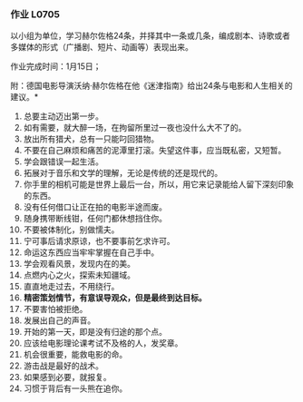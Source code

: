 ### 作业 L0705

以小组为单位，学习赫尔佐格24条，并择其中一条或几条，编成剧本、诗歌或者多媒体的形式（广播剧、短片、动画等）表现出来。

作业完成时间：1月15日；

附：德国电影导演沃纳·赫尔佐格在他《迷津指南》给出24条与电影和人生相关的建议。*
 
1. 总要主动迈出第一步。
2. 如有需要，就大醉一场，在拘留所里过一夜也没什么大不了的。
3. 放出所有猎犬，总有一只能叼回猎物。
4. 不要在自己麻烦和痛苦的泥潭里打滚。失望这件事，应当既私密，又短暂。
5. 学会跟错误一起生活。
6. 拓展对于音乐和文学的理解，无论是传统的还是现代的。
7. 你手里的相机可能是世界上最后一台，所以，用它来记录能给人留下深刻印象的东西。
8. 没有任何借口让正在拍的电影半途而废。
9. 随身携带断线钳，任何门都休想挡住你。
10. 不要被体制化，别做懦夫。
11. 宁可事后请求原谅，也不要事前乞求许可。
12. 命运这东西应当牢牢掌握在自己手中。
13. 学会观看风景，发现内在的美。
14. 点燃内心之火，探索未知疆域。
15. 直直地走过去，不用绕行。
16. **精密策划情节，有意误导观众，但是最终到达目标。**
17. 不要害怕被拒绝。
18. 发展出自己的声音。
19. 开始的第一天，即是没有归途的那个点。
20. 应该给电影理论课考试不及格的人，发奖章。
21. 机会很重要，能救电影的命。
22. 游击战是最好的战术。
23. 如果感到必要，就报复。
24. 习惯于背后有一头熊在追你。
